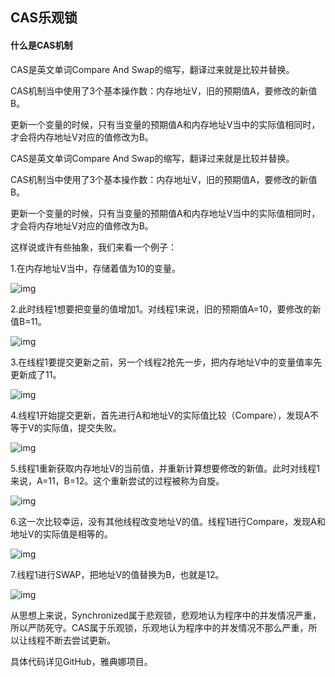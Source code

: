 ## CAS乐观锁

#### 什么是CAS机制

CAS是英文单词Compare And Swap的缩写，翻译过来就是比较并替换。

CAS机制当中使用了3个基本操作数：内存地址V，旧的预期值A，要修改的新值B。

更新一个变量的时候，只有当变量的预期值A和内存地址V当中的实际值相同时，才会将内存地址V对应的值修改为B。

CAS是英文单词Compare And Swap的缩写，翻译过来就是比较并替换。

CAS机制当中使用了3个基本操作数：内存地址V，旧的预期值A，要修改的新值B。

更新一个变量的时候，只有当变量的预期值A和内存地址V当中的实际值相同时，才会将内存地址V对应的值修改为B。

这样说或许有些抽象，我们来看一个例子：

1.在内存地址V当中，存储着值为10的变量。



![img](https:////upload-images.jianshu.io/upload_images/5630287-350bc3c474eef0e8.jpg?imageMogr2/auto-orient/strip|imageView2/2/w/360/format/webp)



2.此时线程1想要把变量的值增加1。对线程1来说，旧的预期值A=10，要修改的新值B=11。



![img](https:////upload-images.jianshu.io/upload_images/5630287-eb7709492f262c25.jpg?imageMogr2/auto-orient/strip|imageView2/2/w/384/format/webp)



3.在线程1要提交更新之前，另一个线程2抢先一步，把内存地址V中的变量值率先更新成了11。



![img](https:////upload-images.jianshu.io/upload_images/5630287-cab4d45aa3e06369.jpg?imageMogr2/auto-orient/strip|imageView2/2/w/384/format/webp)



4.线程1开始提交更新，首先进行A和地址V的实际值比较（Compare），发现A不等于V的实际值，提交失败。



![img](https:////upload-images.jianshu.io/upload_images/5630287-a250c3f723b73be0.jpg?imageMogr2/auto-orient/strip|imageView2/2/w/384/format/webp)

5.线程1重新获取内存地址V的当前值，并重新计算想要修改的新值。此时对线程1来说，A=11，B=12。这个重新尝试的过程被称为自旋。



![img](https:////upload-images.jianshu.io/upload_images/5630287-f638cadea7b6cb96.jpg?imageMogr2/auto-orient/strip|imageView2/2/w/384/format/webp)

6.这一次比较幸运，没有其他线程改变地址V的值。线程1进行Compare，发现A和地址V的实际值是相等的。



![img](https:////upload-images.jianshu.io/upload_images/5630287-0a3d0b3926366d63.jpg?imageMogr2/auto-orient/strip|imageView2/2/w/384/format/webp)

7.线程1进行SWAP，把地址V的值替换为B，也就是12。



![img](https:////upload-images.jianshu.io/upload_images/5630287-f6c83ad3ca4f3294.jpg?imageMogr2/auto-orient/strip|imageView2/2/w/384/format/webp)

从思想上来说，Synchronized属于悲观锁，悲观地认为程序中的并发情况严重，所以严防死守。CAS属于乐观锁，乐观地认为程序中的并发情况不那么严重，所以让线程不断去尝试更新。

具体代码详见GitHub，雅典娜项目。